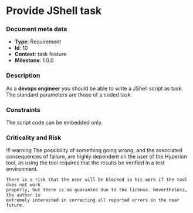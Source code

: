 # Provide JShell task

### Document meta data
 - **Type**: Requirement
 - **Id**: 10
 - **Context**: task feature
 - **Milestone**: 1.0.0

### Description

As a **devops engineer** you should be able to write a JShell script as task.
The standard parameters are those of a coded task.
   
### Constraints

The script code can be embedded only.

### Criticality and Risk

!!! warning
    The possibility of something going wrong, and the associated consequences of failure,
    are highly dependent on the user of the Hyperion tool, as using the tool requires that
    the results be verified in a test environment.

    There is a risk that the user will be blocked in his work if the tool does not work
    properly, but there is no guarantee due to the license. Nevertheless, the author is
    extremely interested in correcting all reported errors in the near future.
